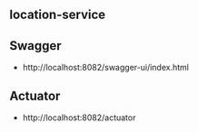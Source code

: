 ## location-service

## Swagger

* http://localhost:8082/swagger-ui/index.html

## Actuator

* http://localhost:8082/actuator

